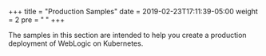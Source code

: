 +++
title = "Production Samples"
date = 2019-02-23T17:11:39-05:00
weight = 2
pre = "<b> </b>"
+++



The samples in this section are intended to help you create a production deployment of WebLogic on Kubernetes.
